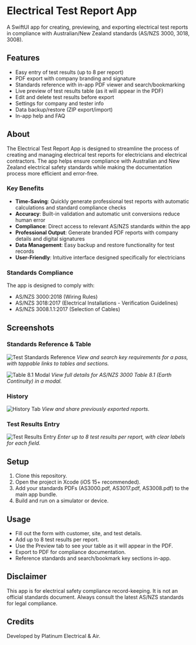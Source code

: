 # Electrical Test Report App

A SwiftUI app for creating, previewing, and exporting electrical test reports in compliance with Australian/New Zealand standards (AS/NZS 3000, 3018, 3008).

## Features
- Easy entry of test results (up to 8 per report)
- PDF export with company branding and signature
- Standards reference with in-app PDF viewer and search/bookmarking
- Live preview of test results table (as it will appear in the PDF)
- Edit and delete test results before export
- Settings for company and tester info
- Data backup/restore (ZIP export/import)
- In-app help and FAQ

## About
The Electrical Test Report App is designed to streamline the process of creating and managing electrical test reports for electricians and electrical contractors. The app helps ensure compliance with Australian and New Zealand electrical safety standards while making the documentation process more efficient and error-free.

### Key Benefits
- **Time-Saving**: Quickly generate professional test reports with automatic calculations and standard compliance checks
- **Accuracy**: Built-in validation and automatic unit conversions reduce human error
- **Compliance**: Direct access to relevant AS/NZS standards within the app
- **Professional Output**: Generate branded PDF reports with company details and digital signatures
- **Data Management**: Easy backup and restore functionality for test records
- **User-Friendly**: Intuitive interface designed specifically for electricians

### Standards Compliance
The app is designed to comply with:
- AS/NZS 3000:2018 (Wiring Rules)
- AS/NZS 3018:2017 (Electrical Installations - Verification Guidelines)
- AS/NZS 3008.1.1:2017 (Selection of Cables)

## Screenshots

### Standards Reference & Table
![Test Standards Reference](screenshots/test_standards.jpg)
*View and search key requirements for a pass, with tappable links to tables and sections.*

![Table 8.1 Modal](screenshots/table_81_modal.jpg)
*View full details for AS/NZS 3000 Table 8.1 (Earth Continuity) in a modal.*

### History
![History Tab](screenshots/history.jpg)
*View and share previously exported reports.*

### Test Results Entry
![Test Results Entry](screenshots/test_results_entry.jpg)
*Enter up to 8 test results per report, with clear labels for each field.*

## Setup
1. Clone this repository.
2. Open the project in Xcode (iOS 15+ recommended).
3. Add your standards PDFs (AS3000.pdf, AS3017.pdf, AS3008.pdf) to the main app bundle.
4. Build and run on a simulator or device.

## Usage
- Fill out the form with customer, site, and test details.
- Add up to 8 test results per report.
- Use the Preview tab to see your table as it will appear in the PDF.
- Export to PDF for compliance documentation.
- Reference standards and search/bookmark key sections in-app.

## Disclaimer
This app is for electrical safety compliance record-keeping. It is not an official standards document. Always consult the latest AS/NZS standards for legal compliance.

## Credits
Developed by Platinum Electrical & Air. 